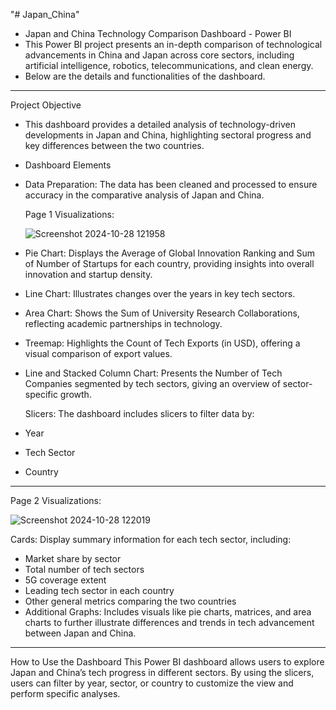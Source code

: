  "# Japan_China" 
- Japan and China Technology Comparison Dashboard - Power BI
- This Power BI project presents an in-depth comparison of technological advancements in China and Japan across core sectors, including artificial intelligence, robotics, telecommunications, and clean energy.
- Below are the details and functionalities of the dashboard.
  
_____________________________________________________________________________________________________________________________________________________________
  Project Objective
- This dashboard provides a detailed analysis of technology-driven developments in Japan and China, highlighting sectoral progress and key differences between the two countries.
- Dashboard Elements
- Data Preparation: The data has been cleaned and processed to ensure accuracy in the comparative analysis of Japan and China.

  Page 1 Visualizations:

  ![Screenshot 2024-10-28 121958](https://github.com/user-attachments/assets/4dce39c9-fa1d-43ae-9baf-1c57ddcde079)

- Pie Chart: Displays the Average of Global Innovation Ranking and Sum of Number of Startups for each country, providing insights into overall innovation and startup density.
- Line Chart: Illustrates changes over the years in key tech sectors.
- Area Chart: Shows the Sum of University Research Collaborations, reflecting academic partnerships in technology.
- Treemap: Highlights the Count of Tech Exports (in USD), offering a visual comparison of export values.
- Line and Stacked Column Chart: Presents the Number of Tech Companies segmented by tech sectors, giving an overview of sector-specific growth.

   Slicers: The dashboard includes slicers to filter data by:
- Year
- Tech Sector
- Country


__________________________________________________________________________________________________________________________________________________
Page 2 Visualizations:


![Screenshot 2024-10-28 122019](https://github.com/user-attachments/assets/56d900ae-7953-4b34-b5bd-e5722712bb97)

   Cards: Display summary information for each tech sector, including:
- Market share by sector
- Total number of tech sectors
- 5G coverage extent
- Leading tech sector in each country
- Other general metrics comparing the two countries
- Additional Graphs: Includes visuals like pie charts, matrices, and area charts to further illustrate differences and trends in tech advancement between Japan and China.



____________________________________________________________________________________________________________________________________________________
  How to Use the Dashboard
 This Power BI dashboard allows users to explore Japan and China’s tech progress in different sectors. By using the slicers, users can filter by year, sector, or country to customize the view and perform specific analyses.
